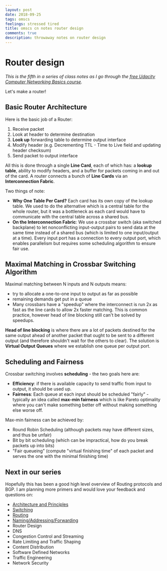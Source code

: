 ```yaml
---
layout: post
date: 2018-09-25
tags: omscs
feelings: stressed tired
title: omscs cn notes router design
comments: true
description: throwaway notes on router design
---
```


# Router design

*This is the fifth in a series of class notes as I go through the [free Udacity Computer Networking Basics course](https://www.udacity.com/course/computer-networking--ud436).*

Let's make a router!

## Basic Router Architecture

Here is the basic job of a Router:

1. Receive packet
2. Look at header to determine destination
3. **Look up** forwarding table to determine output interface
4. Modify header (e.g. Decrementing TTL - Time to Live field and updating header checksum)
5. Send packet to output interface

All this is done through a single **Line Card**, each of which has: a **lookup table**, ability to modify headers, and a buffer for packets coming in and out of the card. A router connects a bunch of **Line Cards** via an **Interconnection Fabric**. 

Two things of note:

- **Why One Table Per Card?** Each card has its own copy of the lookup table. We used to do the alternative which is a central table for the whole router, but it was a bottleneck as each card would have to communicate with the central table across a shared bus.
- **On the Interconnection Fabric**: We use a crossbar switch (aka switched backplane) to let nonconflicting input-output pairs to send data at the same time instead of a shared bus (which is limited to one input/output at a time). Every input port has a connection to every output port, which enables parallelism but requires some scheduling algorithm to ensure fair use.

## Maximal Matching in Crossbar Switching Algorithm

Maximal matching between N inputs and N outputs means:

- try to allocate a one-to-one input to output as far as possible
- remaining demands get put in a queue
- Many crossbars have a "speedup" where the interconnect is run 2x as fast as the line cards to allow 2x faster matching. This is common practice, however head of line blocking still can't be solved by speedups.

**Head of line blocking** is where there are a lot of packets destined for the same output ahead of another packet that ought to be sent to a different output (and therefore shouldn't wait for the others to clear). The solution is **Virtual Output Queues** where we establish one queue per output port.

## Scheduling and Fairness

Crossbar switching involves **scheduling** - the two goals here are:

- **Efficiency**: if there is available capacity to send traffic from input to output, it should be used up.
- **Fairness**: Each queue at each input should be scheduled "fairly" - typically an idea called **max-min fairness** which is like Pareto optimality where you can't make something better off without making something else worse off.

Max-min fairness can be achieved by:

- Round Robin Scheduling (although packets may have different sizes, and thus be unfair)
- Bit by bit scheduling (which can be impractical, how do you break packets up into bits)
- "Fair queueing" (compute "virtual finishing time" of each packet and serves the one with the minimal finishing time)

## Next in our series

Hopefully this has been a good high level overview of Routing protocols and BGP. I am planning more primers and would love your feedback and questions on:

- [Architecture and Principles](https://dev.to/swyx/networking-essentials-architecture-and-principles-2g5e)
- [Switching](https://dev.to/swyx/networking-essentials-switching-3eba)
- [Routing](https://dev.to/swyx/networking-essentials-routing-5gb7/)
- [Naming/Addressing/Forwarding](https://dev.to/swyx/networking-essentials-naming-addressing-and-forwarding-13kk)
- Router Design
- DNS
- Congestion Control and Streaming
- Rate Limiting and Traffic Shaping
- Content Distribution
- Software Defined Networks
- Traffic Engineering
- Network Security
